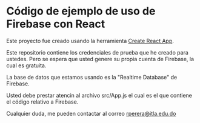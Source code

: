 # Código de ejemplo de uso de Firebase con React
Este proyecto fue creado usando la herramienta [Create React App](https://github.com/facebookincubator/create-react-app).

Este repositorio contiene los credenciales de prueba que he creado para ustedes. Pero se espera que usted genere su propia cuenta de Firebase, la cual es gratuita.

La base de datos que estamos usando es la "Realtime Database" de Firebase.

Usted debe prestar atencin al archivo src/App.js el cual es el que contiene el código relativo a Firebase.

Cualquier duda, me pueden contactar al correo rperera@itla.edu.do
